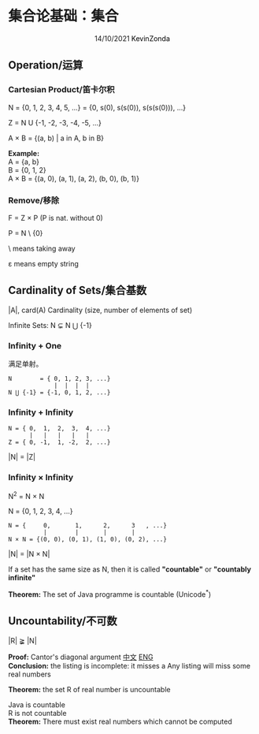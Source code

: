 # 集合论基础：集合

<center>
<span>14/10/2021</span>
<a style="text-decoration:none; color: black;" href="https://github.com/KevinZonda">KevinZonda</a>
</center>

## Operation/运算

### Cartesian Product/笛卡尔积

N = {0, 1, 2, 3, 4, 5, ...} = {0, s(0), s(s(0)), s(s(s(0))), ...}

Z = N U {-1, -2, -3, -4, -5, ...}

A × B = {(a, b) | a in A, b in B}

**Example:**  
A = {a, b}  
B = {0, 1, 2}  
A × B = {(a, 0), (a, 1), (a, 2), (b, 0), (b, 1)}

### Remove/移除

F = Z × P (P is nat. without 0)

P = N \ {0}

\ means taking away

ε means empty string

## Cardinality of Sets/集合基数

|A|, card(A) Cardinality (size, number of elements of set)

Infinite Sets: N ⊊ N ⋃ {-1}

### Infinity + One

满足单射。

```
N        = { 0, 1, 2, 3, ...}
             |  |  |  |
N ⋃ {-1} = {-1, 0, 1, 2, ...}
```

### Infinity + Infinity

```
N = { 0,  1,  2,  3,  4, ...}
      |   |   |   |   |
Z = { 0, -1,  1, -2,  2, ...}
```

|N| = |Z|

### Infinity × Infinity

N<sup>2</sup> = N × N

N = {0, 1, 2, 3, 4, ...}

```
N = {     0,       1,      2,      3   , ...}
          |        |       |       |
N × N = {(0, 0), (0, 1), (1, 0), (0, 2), ...}
```

|N| = |N × N|

If a set has the same size as N, then it is called **"countable"** or **"countably infinite"**

**Theorem:** The set of Java programme is countable (Unicode<sup>*</sup>)

## Uncountability/不可数

|R| ≩ |N|

**Proof:** Cantor's diagonal argument
[中文](https://zh.wikipedia.org/zh-hans/%E5%B0%8D%E8%A7%92%E8%AB%96%E8%AD%89%E6%B3%95)
[ENG](https://en.wikipedia.org/wiki/Cantor%27s_diagonal_argument)  
**Conclusion:** the listing is incomplete: it misses a
Any listing will miss some real numbers

**Theorem:** the set R of real number is uncountable

Java is countable  
R is not countable  
**Theorem:** There must exist real numbers which cannot be computed
